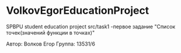 # VolkovEgorEducationProject
SPBPU student education project
src/task1 -первое задание "Список точек(значений функции в точках)"

Автор: Волков Егор
Группа: 13531/6
